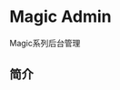 <!--
 * @Author: Magic Forge
 * @LastEditor: Magic Forge
 * @LastEditTime: 2024-06-04 19:16:53
 * @Email: magicforge@163.com
-->
# Magic Admin

Magic系列后台管理

## 简介
